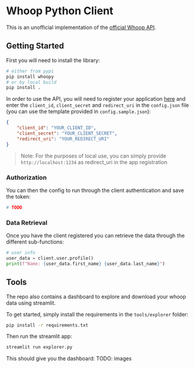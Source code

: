 # Whoop Python Client

This is an unofficial implementation of the [official Whoop API](https://developer.whoop.com/docs/introduction).

## Getting Started

First you will need to install the library:

```bash
# either from pypi
pip install whoopy
# or by local build
pip install .
```

In order to use the API, you will need to register your application [here](https://developer-dashboard.whoop.com/) and
enter the `client_id`, `client_secret` and `redirect_uri` in the `config.json` file (you can use the template provided in `config.sample.json`):

```json
{
    "client_id": "YOUR_CLIENT_ID",
    "client_secret": "YOUR_CLIENT_SECRET",
    "redirect_uri": "YOUR_REDIRECT_URI"
}
```

> Note: For the purposes of local use, you can simply provide `http://localhost:1234` as redirect_uri in the app registration

### Authorization

You can then the config to run through the client authentication and save the token:

```python
# TODO
```

### Data Retrieval

Once you have the client registered you can retrieve the data through the different sub-functions:

```python
# user info
user_data = client.user.profile()
print(f"Name: {user_data.first_name} {user_data.last_name}")
```

## Tools

The repo also contains a dashboard to explore and download your whoop data using streamlit.

To get started, simply install the requirements in the `tools/explorer` folder:

```bash
pip install -r requirements.txt
```

Then run the streamlit app:

```bash
streamlit run explorer.py
```

This should give you the dashboard:
TODO: images